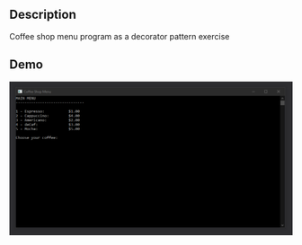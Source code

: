 ## Description

Coffee shop menu program as a decorator pattern exercise

## Demo

![Gif demo](demo.gif)
